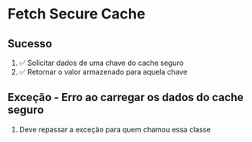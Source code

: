 # Fetch Secure Cache

## Sucesso
1. ✅ Solicitar dados de uma chave do cache seguro
2. ✅ Retornar o valor armazenado para aquela chave

## Exceção - Erro ao carregar os dados do cache seguro
1. Deve repassar a exceção para quem chamou essa classe